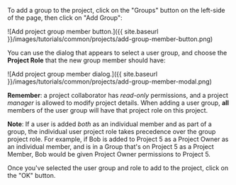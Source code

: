 To add a group to the project, click on the "Groups" button on the left-side of the page, then click on "Add Group":

![Add project group member button.]({{ site.baseurl }}/images/tutorials/common/projects/add-group-member-button.png)

You can use the dialog that appears to select a user group, and choose the **Project Role** that the new group member should have:

![Add project group member dialog.]({{ site.baseurl }}/images/tutorials/common/projects/add-group-member-modal.png)

**Remember**: a project collaborator has *read-only* permissions, and a project *manager* is allowed to modify project details. When adding a user group, **all** members of the user group will have that project role on this project.

**Note**: If a user is added *both* as an individual member and as part of a group, the individual user project role takes precedence over the group project role. For example, if Bob is added to Project 5 as a Project Owner as an individual member, and is in a Group that's on Project 5 as a Project Member, Bob would be given Project Owner permissions to Project 5.

Once you've selected the user group and role to add to the project, click on the "OK" button.
